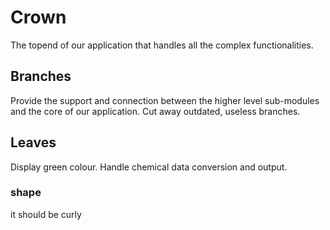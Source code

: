 # Crown

The topend of our application that handles all the complex functionalities.

## Branches

Provide the support and connection between the higher level sub-modules and the core of our application.
Cut away outdated, useless branches.

## Leaves

Display green colour.
Handle chemical data conversion and output.

### shape

it should be curly